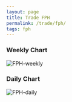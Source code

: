 ```yaml
---
layout: page
title: Trade FPH
permalink: /trade/fph/
tags: fph
---
```


### Weekly Chart
![FPH-weekly](http://www.marketwatch.com/kaavio.Webhost/charts/big.chart?nosettings=1&symb=FPH&uf=0&type=4&size=3&sid=10332493&style=1013&freq=2&time=12&ma=5&maval=50,200&lf=4&lf2=0&lf3=0&height=510&width=720&mocktick=1)

### Daily Chart
![FPH-daily](http://www.marketwatch.com/kaavio.Webhost/charts/big.chart?nosettings=1&symb=FPH&uf=7168&type=4&size=3&sid=10332493&style=1013&freq=1&time=8&ma=6&maval=20,50,200&lf=4&lf2=0&lf3=0&height=510&width=720&mocktick=1)
